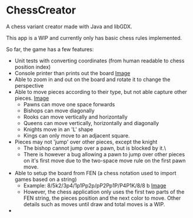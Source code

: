 # ChessCreator
A chess variant creator made with Java and libGDX.

This app is a WIP and currently only has basic chess rules implemented.

So far, the game has a few features:
- Unit tests with converting coordinates (from human readable to chess position index)
- Console printer than prints out the board [Image](console_chess.png)
- Able to zoom in and out on the board and rotate it to change the perspective
- Able to move pieces according to their type, but not able capture other pieces. [Image](movable_pieces.png)
  - Pawns can move one space forwards
  - Bishops can move diagonally
  - Rooks can move vertically and horizontally
  - Queens can move vertically, horizontally and diagonally
  - Knights move in an 'L' shape
  - Kings can only move to an adjacent square.
- Pieces may not 'jump' over other pieces, except the knight
  - The bishop cannot jump over a pawn, but is blocked by it.\
  - There is however a bug allowing a pawn to jump over other pieces on it's first move due to the two-space move rule on the first pawn move.
- Able to setup the board from FEN (a chess notation used to import games based on a string)
  - Example: 8/5k2/3p4/1p1Pp2p/pP2Pp1P/P4P1K/8/8 b [Image](fen_import.png)
  - However, the chess application only uses the first two parts of the FEN string, the pieces position and the next color to move. Other details such as moves until draw and total moves is a WIP.
-